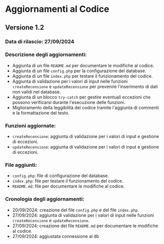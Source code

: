 # Aggiornamenti al Codice

## Versione 1.2

### Data di rilascio: 27/09/2024

### Descrizione degli aggiornamenti:

* Aggiunta di un file `README.md` per documentare le modifiche al codice.
* Aggiunta di un file `config.php` per la configurazione del database.
* Aggiunta di un file `index.php` per testare il funzionamento del codice.
* Aggiunta di validazione per i valori di input nelle funzioni `createRecensione` e `updateRecensione` per prevenire l'inserimento di dati non validi nel database.
* Aggiunta di un blocco `try-catch` per gestire eventuali eccezioni che possono verificarsi durante l'esecuzione delle funzioni.
* Miglioramento della leggibilità del codice tramite l'aggiunta di commenti e la formattazione del testo.

### Funzioni aggiornate:

* `createRecensione`: aggiunta di validazione per i valori di input e gestione di eccezioni.
* `updateRecensione`: aggiunta di validazione per i valori di input e gestione di eccezioni.

### File aggiunti:

* `config.php`: file di configurazione del database.
* `index.php`: file per testare il funzionamento del codice.
* `README.md`: file per documentare le modifiche al codice.


### Cronologia degli aggiornamenti:

* 20/09/2024: creazione del file `config.php` e del file `index.php`.
* 27/09/2024: aggiunta di validazione per i valori di input nelle funzioni `createRecensione` e `updateRecensione`.
* 27/09/2024: creazione del file `README.md` per documentare le modifiche al codice.
* 27/09/2024: aggiustata connessione al db